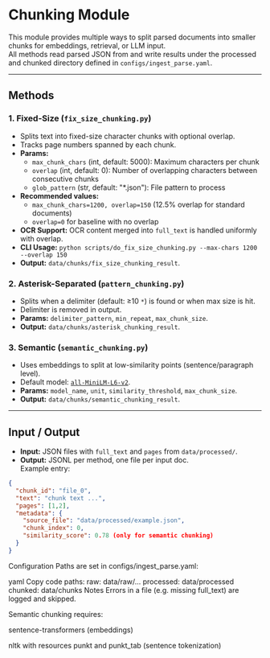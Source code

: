 # Chunking Module

This module provides multiple ways to split parsed documents into smaller chunks
for embeddings, retrieval, or LLM input.  
All methods read parsed JSON from and write results under
the processed and chunked directory defined in `configs/ingest_parse.yaml`.

---

## Methods

### 1. Fixed-Size (`fix_size_chunking.py`)
- Splits text into fixed-size character chunks with optional overlap.
- Tracks page numbers spanned by each chunk.
- **Params:**
  - `max_chunk_chars` (int, default: 5000): Maximum characters per chunk
  - `overlap` (int, default: 0): Number of overlapping characters between consecutive chunks
  - `glob_pattern` (str, default: "*.json"): File pattern to process
- **Recommended values:**
  - `max_chunk_chars=1200, overlap=150` (12.5% overlap for standard documents)
  - `overlap=0` for baseline with no overlap
- **OCR Support:** OCR content merged into `full_text` is handled uniformly with overlap.
- **CLI Usage:** `python scripts/do_fix_size_chunking.py --max-chars 1200 --overlap 150`
- **Output:** `data/chunks/fix_size_chunking_result`.

### 2. Asterisk-Separated (`pattern_chunking.py`)
- Splits when a delimiter (default: ≥10 `*`) is found or when max size is hit.
- Delimiter is removed in output.
- **Params:** `delimiter_pattern`, `min_repeat`, `max_chunk_size`.
- **Output:** `data/chunks/asterisk_chunking_result`.

### 3. Semantic (`semantic_chunking.py`)
- Uses embeddings to split at low-similarity points (sentence/paragraph level).
- Default model: [`all-MiniLM-L6-v2`](https://huggingface.co/sentence-transformers/all-MiniLM-L6-v2).
- **Params:** `model_name`, `unit`, `similarity_threshold`, `max_chunk_size`.
- **Output:** `data/chunks/semantic_chunking_result`.

---

## Input / Output

- **Input:** JSON files with `full_text` and `pages` from `data/processed/`.
- **Output:** JSONL per method, one file per input doc.  
  Example entry:

```json
{
  "chunk_id": "file_0",
  "text": "chunk text ...",
  "pages": [1,2],
  "metadata": {
    "source_file": "data/processed/example.json",
    "chunk_index": 0,
    "similarity_score": 0.78 (only for semantic chunking)
  }
}
```
Configuration
Paths are set in configs/ingest_parse.yaml:

yaml
Copy code
paths:
  raw: data/raw/...
  processed: data/processed
  chunked: data/chunks
Notes
Errors in a file (e.g. missing full_text) are logged and skipped.

Semantic chunking requires:

sentence-transformers (embeddings)

nltk with resources punkt and punkt_tab (sentence tokenization)
